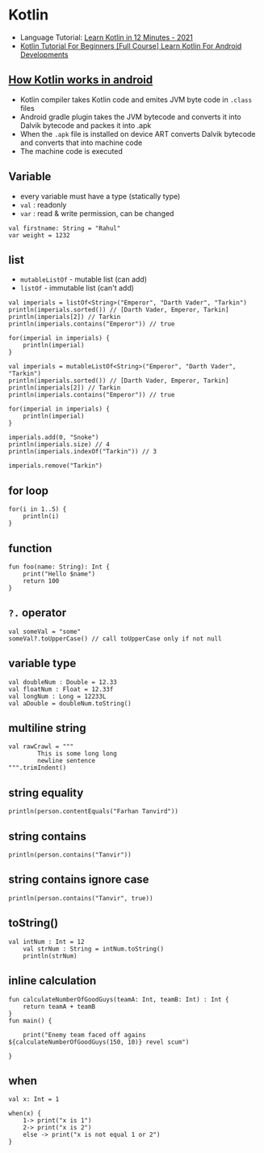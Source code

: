 # Kotlin

- Language Tutorial: [Learn Kotlin in 12 Minutes - 2021](https://youtu.be/iYrgWO2oibY)
- [Kotlin Tutorial For Beginners [Full Course] Learn Kotlin For Android Developments](https://youtu.be/SXLmr4Qp4OM)

## [How Kotlin works in android](https://stackoverflow.com/questions/47153013/how-does-kotlin-code-get-executed-in-an-android-application-and-how-is-it-diffe)

- Kotlin compiler takes Kotlin code and emites JVM byte code in `.class` files
- Android gradle plugin takes the JVM bytecode and converts it into Dalvik bytecode and packes it into .apk
- When the `.apk` file is installed on device ART converts Dalvik bytecode and converts that into machine code
- The machine code is executed

## Variable

- every variable must have a type (statically type)
- `val` : readonly
- `var` : read & write permission, can be changed

```
val firstname: String = "Rahul"
var weight = 1232

```

## list

- `mutableListOf` - mutable list (can add)
- `listOf` - immutable list (can't add)

```
val imperials = listOf<String>("Emperor", "Darth Vader", "Tarkin")
println(imperials.sorted()) // [Darth Vader, Emperor, Tarkin]
println(imperials[2]) // Tarkin
println(imperials.contains("Emperor")) // true

for(imperial in imperials) {
    println(imperial)
}
```

```
val imperials = mutableListOf<String>("Emperor", "Darth Vader", "Tarkin")
println(imperials.sorted()) // [Darth Vader, Emperor, Tarkin]
println(imperials[2]) // Tarkin
println(imperials.contains("Emperor")) // true

for(imperial in imperials) {
    println(imperial)
}

imperials.add(0, "Snoke")
println(imperials.size) // 4
println(imperials.indexOf("Tarkin")) // 3

imperials.remove("Tarkin")
```

## for loop

```
for(i in 1..5) {
    println(i)
}
```

## function

```
fun foo(name: String): Int {
    print("Hello $name")
    return 100
}
```

## `?.` operator

```
val someVal = "some"
someVal?.toUpperCase() // call toUpperCase only if not null
```

## variable type

```
val doubleNum : Double = 12.33
val floatNum : Float = 12.33f
val longNum : Long = 12233L
val aDouble = doubleNum.toString()
```

## multiline string

```
val rawCrawl = """
        This is some long long
        newline sentence
""".trimIndent()
```

## string equality

```
println(person.contentEquals("Farhan Tanvird"))
```

## string contains

```
println(person.contains("Tanvir"))
```

## string contains ignore case

```
println(person.contains("Tanvir", true))
```

## toString()

```
val intNum : Int = 12
    val strNum : String = intNum.toString()
    println(strNum)
```

## inline calculation

```
fun calculateNumberOfGoodGuys(teamA: Int, teamB: Int) : Int {
    return teamA + teamB
}
fun main() {

    print("Enemy team faced off agains ${calculateNumberOfGoodGuys(150, 10)} revel scum")

}
```

## when

```
val x: Int = 1

when(x) {
    1-> print("x is 1")
    2-> print("x is 2")
    else -> print("x is not equal 1 or 2")
}
```
